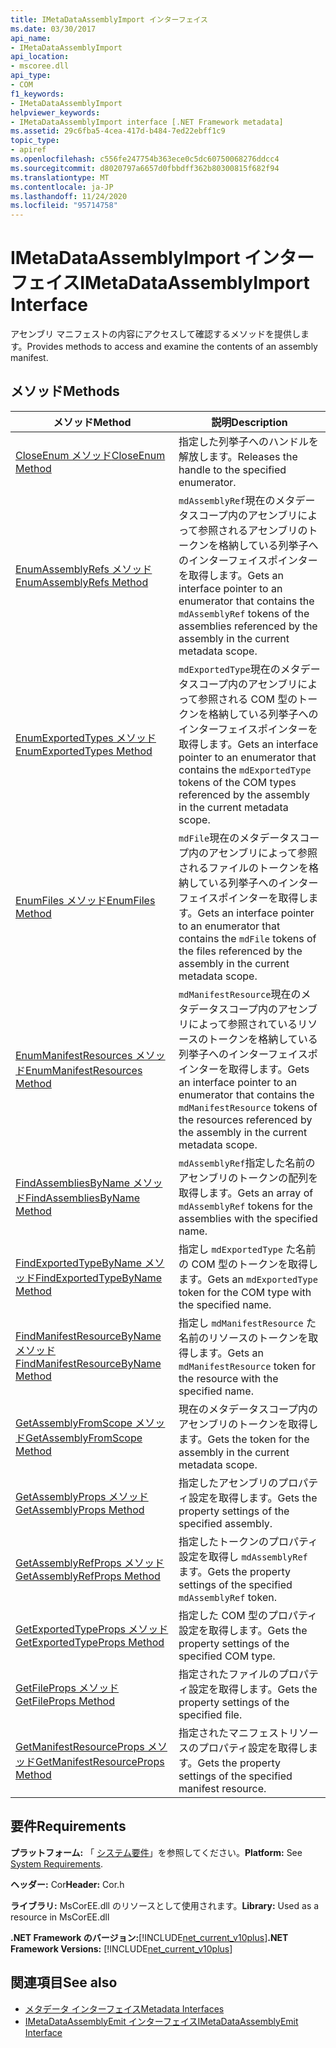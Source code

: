 ```yaml
---
title: IMetaDataAssemblyImport インターフェイス
ms.date: 03/30/2017
api_name:
- IMetaDataAssemblyImport
api_location:
- mscoree.dll
api_type:
- COM
f1_keywords:
- IMetaDataAssemblyImport
helpviewer_keywords:
- IMetaDataAssemblyImport interface [.NET Framework metadata]
ms.assetid: 29c6fba5-4cea-417d-b484-7ed22ebff1c9
topic_type:
- apiref
ms.openlocfilehash: c556fe247754b363ece0c5dc60750068276ddcc4
ms.sourcegitcommit: d8020797a6657d0fbbdff362b80300815f682f94
ms.translationtype: MT
ms.contentlocale: ja-JP
ms.lasthandoff: 11/24/2020
ms.locfileid: "95714758"
---
```

# <a name="imetadataassemblyimport-interface"></a><span data-ttu-id="0d03b-102">IMetaDataAssemblyImport インターフェイス</span><span class="sxs-lookup"><span data-stu-id="0d03b-102">IMetaDataAssemblyImport Interface</span></span>

<span data-ttu-id="0d03b-103">アセンブリ マニフェストの内容にアクセスして確認するメソッドを提供します。</span><span class="sxs-lookup"><span data-stu-id="0d03b-103">Provides methods to access and examine the contents of an assembly manifest.</span></span>  
  
## <a name="methods"></a><span data-ttu-id="0d03b-104">メソッド</span><span class="sxs-lookup"><span data-stu-id="0d03b-104">Methods</span></span>  
  
|<span data-ttu-id="0d03b-105">メソッド</span><span class="sxs-lookup"><span data-stu-id="0d03b-105">Method</span></span>|<span data-ttu-id="0d03b-106">説明</span><span class="sxs-lookup"><span data-stu-id="0d03b-106">Description</span></span>|  
|------------|-----------------|  
|[<span data-ttu-id="0d03b-107">CloseEnum メソッド</span><span class="sxs-lookup"><span data-stu-id="0d03b-107">CloseEnum Method</span></span>](imetadataassemblyimport-closeenum-method.md)|<span data-ttu-id="0d03b-108">指定した列挙子へのハンドルを解放します。</span><span class="sxs-lookup"><span data-stu-id="0d03b-108">Releases the handle to the specified enumerator.</span></span>|  
|[<span data-ttu-id="0d03b-109">EnumAssemblyRefs メソッド</span><span class="sxs-lookup"><span data-stu-id="0d03b-109">EnumAssemblyRefs Method</span></span>](imetadataassemblyimport-enumassemblyrefs-method.md)|<span data-ttu-id="0d03b-110">`mdAssemblyRef`現在のメタデータスコープ内のアセンブリによって参照されるアセンブリのトークンを格納している列挙子へのインターフェイスポインターを取得します。</span><span class="sxs-lookup"><span data-stu-id="0d03b-110">Gets an interface pointer to an enumerator that contains the `mdAssemblyRef` tokens of the assemblies referenced by the assembly in the current metadata scope.</span></span>|  
|[<span data-ttu-id="0d03b-111">EnumExportedTypes メソッド</span><span class="sxs-lookup"><span data-stu-id="0d03b-111">EnumExportedTypes Method</span></span>](imetadataassemblyimport-enumexportedtypes-method.md)|<span data-ttu-id="0d03b-112">`mdExportedType`現在のメタデータスコープ内のアセンブリによって参照される COM 型のトークンを格納している列挙子へのインターフェイスポインターを取得します。</span><span class="sxs-lookup"><span data-stu-id="0d03b-112">Gets an interface pointer to an enumerator that contains the `mdExportedType` tokens of the COM types referenced by the assembly in the current metadata scope.</span></span>|  
|[<span data-ttu-id="0d03b-113">EnumFiles メソッド</span><span class="sxs-lookup"><span data-stu-id="0d03b-113">EnumFiles Method</span></span>](imetadataassemblyimport-enumfiles-method.md)|<span data-ttu-id="0d03b-114">`mdFile`現在のメタデータスコープ内のアセンブリによって参照されるファイルのトークンを格納している列挙子へのインターフェイスポインターを取得します。</span><span class="sxs-lookup"><span data-stu-id="0d03b-114">Gets an interface pointer to an enumerator that contains the `mdFile` tokens of the files referenced by the assembly in the current metadata scope.</span></span>|  
|[<span data-ttu-id="0d03b-115">EnumManifestResources メソッド</span><span class="sxs-lookup"><span data-stu-id="0d03b-115">EnumManifestResources Method</span></span>](imetadataassemblyimport-enummanifestresources-method.md)|<span data-ttu-id="0d03b-116">`mdManifestResource`現在のメタデータスコープ内のアセンブリによって参照されているリソースのトークンを格納している列挙子へのインターフェイスポインターを取得します。</span><span class="sxs-lookup"><span data-stu-id="0d03b-116">Gets an interface pointer to an enumerator that contains the `mdManifestResource` tokens of the resources referenced by the assembly in the current metadata scope.</span></span>|  
|[<span data-ttu-id="0d03b-117">FindAssembliesByName メソッド</span><span class="sxs-lookup"><span data-stu-id="0d03b-117">FindAssembliesByName Method</span></span>](imetadataassemblyimport-findassembliesbyname-method.md)|<span data-ttu-id="0d03b-118">`mdAssemblyRef`指定した名前のアセンブリのトークンの配列を取得します。</span><span class="sxs-lookup"><span data-stu-id="0d03b-118">Gets an array of `mdAssemblyRef` tokens for the assemblies with the specified name.</span></span>|  
|[<span data-ttu-id="0d03b-119">FindExportedTypeByName メソッド</span><span class="sxs-lookup"><span data-stu-id="0d03b-119">FindExportedTypeByName Method</span></span>](imetadataassemblyimport-findexportedtypebyname-method.md)|<span data-ttu-id="0d03b-120">指定し `mdExportedType` た名前の COM 型のトークンを取得します。</span><span class="sxs-lookup"><span data-stu-id="0d03b-120">Gets an `mdExportedType` token for the COM type with the specified name.</span></span>|  
|[<span data-ttu-id="0d03b-121">FindManifestResourceByName メソッド</span><span class="sxs-lookup"><span data-stu-id="0d03b-121">FindManifestResourceByName Method</span></span>](imetadataassemblyimport-findmanifestresourcebyname-method.md)|<span data-ttu-id="0d03b-122">指定し `mdManifestResource` た名前のリソースのトークンを取得します。</span><span class="sxs-lookup"><span data-stu-id="0d03b-122">Gets an `mdManifestResource` token for the resource with the specified name.</span></span>|  
|[<span data-ttu-id="0d03b-123">GetAssemblyFromScope メソッド</span><span class="sxs-lookup"><span data-stu-id="0d03b-123">GetAssemblyFromScope Method</span></span>](imetadataassemblyimport-getassemblyfromscope-method.md)|<span data-ttu-id="0d03b-124">現在のメタデータスコープ内のアセンブリのトークンを取得します。</span><span class="sxs-lookup"><span data-stu-id="0d03b-124">Gets the token for the assembly in the current metadata scope.</span></span>|  
|[<span data-ttu-id="0d03b-125">GetAssemblyProps メソッド</span><span class="sxs-lookup"><span data-stu-id="0d03b-125">GetAssemblyProps Method</span></span>](imetadataassemblyimport-getassemblyprops-method.md)|<span data-ttu-id="0d03b-126">指定したアセンブリのプロパティ設定を取得します。</span><span class="sxs-lookup"><span data-stu-id="0d03b-126">Gets the property settings of the specified assembly.</span></span>|  
|[<span data-ttu-id="0d03b-127">GetAssemblyRefProps メソッド</span><span class="sxs-lookup"><span data-stu-id="0d03b-127">GetAssemblyRefProps Method</span></span>](imetadataassemblyimport-getassemblyrefprops-method.md)|<span data-ttu-id="0d03b-128">指定したトークンのプロパティ設定を取得し `mdAssemblyRef` ます。</span><span class="sxs-lookup"><span data-stu-id="0d03b-128">Gets the property settings of the specified `mdAssemblyRef` token.</span></span>|  
|[<span data-ttu-id="0d03b-129">GetExportedTypeProps メソッド</span><span class="sxs-lookup"><span data-stu-id="0d03b-129">GetExportedTypeProps Method</span></span>](imetadataassemblyimport-getexportedtypeprops-method.md)|<span data-ttu-id="0d03b-130">指定した COM 型のプロパティ設定を取得します。</span><span class="sxs-lookup"><span data-stu-id="0d03b-130">Gets the property settings of the specified COM type.</span></span>|  
|[<span data-ttu-id="0d03b-131">GetFileProps メソッド</span><span class="sxs-lookup"><span data-stu-id="0d03b-131">GetFileProps Method</span></span>](imetadataassemblyimport-getfileprops-method.md)|<span data-ttu-id="0d03b-132">指定されたファイルのプロパティ設定を取得します。</span><span class="sxs-lookup"><span data-stu-id="0d03b-132">Gets the property settings of the specified file.</span></span>|  
|[<span data-ttu-id="0d03b-133">GetManifestResourceProps メソッド</span><span class="sxs-lookup"><span data-stu-id="0d03b-133">GetManifestResourceProps Method</span></span>](imetadataassemblyimport-getmanifestresourceprops-method.md)|<span data-ttu-id="0d03b-134">指定されたマニフェストリソースのプロパティ設定を取得します。</span><span class="sxs-lookup"><span data-stu-id="0d03b-134">Gets the property settings of the specified manifest resource.</span></span>|  
  
## <a name="requirements"></a><span data-ttu-id="0d03b-135">要件</span><span class="sxs-lookup"><span data-stu-id="0d03b-135">Requirements</span></span>  

 <span data-ttu-id="0d03b-136">**プラットフォーム:** 「 [システム要件](../../get-started/system-requirements.md)」を参照してください。</span><span class="sxs-lookup"><span data-stu-id="0d03b-136">**Platform:** See [System Requirements](../../get-started/system-requirements.md).</span></span>  
  
 <span data-ttu-id="0d03b-137">**ヘッダー:** Cor</span><span class="sxs-lookup"><span data-stu-id="0d03b-137">**Header:** Cor.h</span></span>  
  
 <span data-ttu-id="0d03b-138">**ライブラリ:** MsCorEE.dll のリソースとして使用されます。</span><span class="sxs-lookup"><span data-stu-id="0d03b-138">**Library:** Used as a resource in MsCorEE.dll</span></span>  
  
 <span data-ttu-id="0d03b-139">**.NET Framework のバージョン:**[!INCLUDE[net_current_v10plus](../../../../includes/net-current-v10plus-md.md)]</span><span class="sxs-lookup"><span data-stu-id="0d03b-139">**.NET Framework Versions:** [!INCLUDE[net_current_v10plus](../../../../includes/net-current-v10plus-md.md)]</span></span>  
  
## <a name="see-also"></a><span data-ttu-id="0d03b-140">関連項目</span><span class="sxs-lookup"><span data-stu-id="0d03b-140">See also</span></span>

- [<span data-ttu-id="0d03b-141">メタデータ インターフェイス</span><span class="sxs-lookup"><span data-stu-id="0d03b-141">Metadata Interfaces</span></span>](metadata-interfaces.md)
- [<span data-ttu-id="0d03b-142">IMetaDataAssemblyEmit インターフェイス</span><span class="sxs-lookup"><span data-stu-id="0d03b-142">IMetaDataAssemblyEmit Interface</span></span>](imetadataassemblyemit-interface.md)
